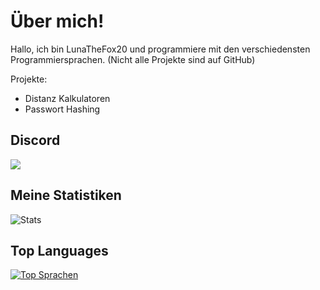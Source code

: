 # Über mich!

Hallo, ich bin LunaTheFox20 und programmiere mit den verschiedensten Programmiersprachen.
(Nicht alle Projekte sind auf GitHub)

Projekte:
- Distanz Kalkulatoren
- Passwort Hashing
## Discord

![](https://discord.c99.nl/widget/theme-3/705557092802625576.png)

## Meine Statistiken
![Stats](https://github-readme-stats.vercel.app/api?username=LunaTheFox20&count_private=false&show_icons=true&theme=radical)

## Top Languages  
[![Top Sprachen](https://github-readme-stats.vercel.app/api/top-langs/?username=LunaTheFox20)](https://github.com/LunaTheFox20/github-readme-stats)

